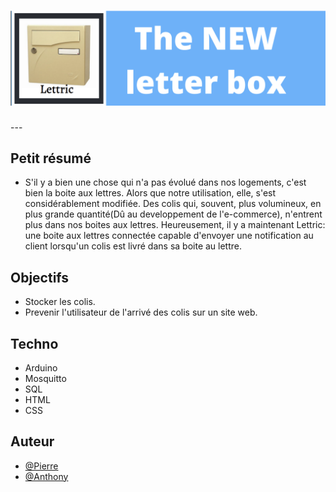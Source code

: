 <h1 align="center">
  <img src="./Assets/header.png" alt="Lettric" />
</h1>
---

## Petit résumé

- S'il y a bien une chose qui n'a pas évolué dans nos logements, c'est bien la boite aux lettres. Alors que notre utilisation, elle, s'est considérablement modifiée. Des colis qui, souvent, plus volumineux, en plus grande quantité(Dû au developpement de l'e-commerce), n'entrent plus dans nos boites aux lettres. Heureusement, il y a maintenant Lettric: une boite aux lettres connectée capable d'envoyer une notification au client lorsqu'un colis est livré dans sa boite au lettre.

## Objectifs

- Stocker les colis.
- Prevenir l'utilisateur de l'arrivé des colis sur un site web.

## Techno

- Arduino
- Mosquitto
- SQL
- HTML
- CSS

## Auteur

- [@Pierre](https://github.com/Pierre-Portfolio)
- [@Anthony](https://github.com/Cyd-des-Tenebres)